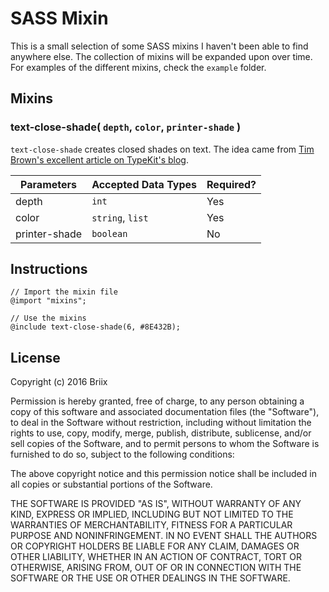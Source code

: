 # SASS Mixin

This is a small selection of some SASS mixins I haven't been able to find anywhere else. The collection of mixins will be expanded upon over time.
For examples of the different mixins, check the `example` folder.

## Mixins

### text-close-shade( `depth`, `color`, `printer-shade` )

`text-close-shade` creates closed shades on text. The idea came from [Tim Brown's excellent article on TypeKit's blog](http://blog.typekit.com/2011/07/19/shading-with-css-text-shadows/).

| Parameters     | Accepted Data Types | Required? |
|----------------|---------------------|-----------|
| depth          | `int`               | Yes       |
| color          | `string`, `list`    | Yes       |
| printer-shade  | `boolean`           | No        |

## Instructions

    // Import the mixin file
    @import "mixins";

    // Use the mixins
    @include text-close-shade(6, #8E432B);

## License

Copyright (c) 2016 Briix

Permission is hereby granted, free of charge, to any person obtaining a copy of this software and associated documentation files (the "Software"), to deal in the Software without restriction, including without limitation the rights to use, copy, modify, merge, publish, distribute, sublicense, and/or sell copies of the Software, and to permit persons to whom the Software is furnished to do so, subject to the following conditions:

The above copyright notice and this permission notice shall be included in all copies or substantial portions of the Software.

THE SOFTWARE IS PROVIDED "AS IS", WITHOUT WARRANTY OF ANY KIND, EXPRESS OR IMPLIED, INCLUDING BUT NOT LIMITED TO THE WARRANTIES OF MERCHANTABILITY, FITNESS FOR A PARTICULAR PURPOSE AND NONINFRINGEMENT. IN NO EVENT SHALL THE AUTHORS OR COPYRIGHT HOLDERS BE LIABLE FOR ANY CLAIM, DAMAGES OR OTHER LIABILITY, WHETHER IN AN ACTION OF CONTRACT, TORT OR OTHERWISE, ARISING FROM, OUT OF OR IN CONNECTION WITH THE SOFTWARE OR THE USE OR OTHER DEALINGS IN THE SOFTWARE.